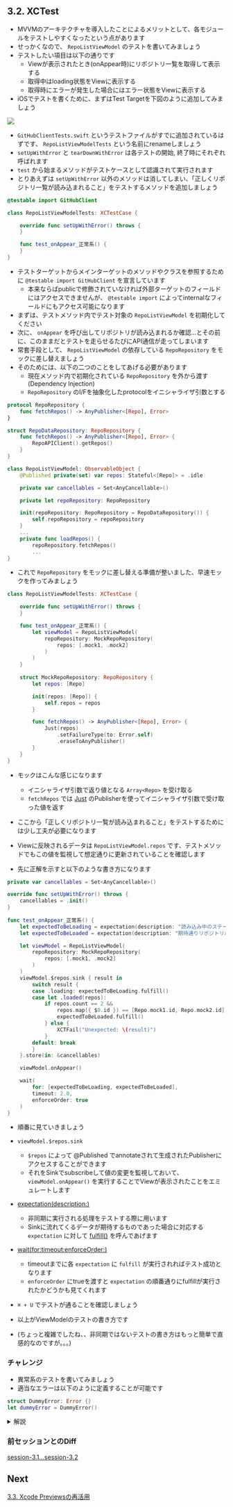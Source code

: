## 3.2. XCTest
- MVVMのアーキテクチャを導入したことによるメリットとして、各モジュールをテストしやすくなったという点があります
- せっかくなので、 `RepoListViewModel` のテストを書いてみましょう
- テストしたい項目は以下の通りです
    - Viewが表示されたとき(onAppear時)にリポジトリ一覧を取得して表示する
    - 取得中はloading状態をViewに表示する
    - 取得時にエラーが発生した場合にはエラー状態をViewに表示する
- iOSでテストを書くために、まずはTest Targetを下図のように追加してみましょう

<img src="https://user-images.githubusercontent.com/8536870/115539731-49d0fa00-a2d8-11eb-85a0-87ec3b6548c0.png">

- `GitHubClientTests.swift` というテストファイルがすでに追加されているはずです、 `RepoListViewModelTests` という名前にrenameしましょう
- `setUpWithError` と `tearDownWithError` は各テストの開始, 終了時にそれぞれ呼ばれます
- `test` から始まるメソッドがテストケースとして認識されて実行されます
- とりあえずは `setUpWithError` 以外のメソッドは消してしまい、「正しくリポジトリ一覧が読み込まれること」をテストするメソッドを追加しましょう

```swift
@testable import GitHubClient

class RepoListViewModelTests: XCTestCase {

    override func setUpWithError() throws {
    }

    func test_onAppear_正常系() {
    }
}
```

- テストターゲットからメインターゲットのメソッドやクラスを参照するために `@testable import GitHubClient` を宣言しています
    - 本来ならばpublicで修飾されていなければ外部ターゲットのフィールドにはアクセスできませんが、 `@testable import` によってinternalなフィールドにもアクセス可能になります
- まずは、テストメソッド内でテスト対象の `RepoListViewModel` を初期化してください
- 次に、 `onAppear` を呼び出してリポジトリが読み込まれるか確認...とその前に、このままだとテストを走らせるたびにAPI通信が走ってしまいます
- 常套手段として、 `RepoListViewModel` の依存している `RepoRepository` をモックに差し替えましょう
- そのためには、以下の二つのことをしてあげる必要があります
    - 現在メソッド内で初期化されている `RepoRepository` を外から渡す (Dependency Injection)
    - `RepoRepository` のI/Fを抽象化したprotocolをイニシャライザ引数とする

```swift
protocol RepoRepository {
    func fetchRepos() -> AnyPublisher<[Repo], Error>
}

struct RepoDataRepository: RepoRepository {
    func fetchRepos() -> AnyPublisher<[Repo], Error> {
        RepoAPIClient().getRepos()
    }
}

class RepoListViewModel: ObservableObject {
    @Published private(set) var repos: Stateful<[Repo]> = .idle

    private var cancellables = Set<AnyCancellable>()

    private let repoRepository: RepoRepository

    init(repoRepository: RepoRepository = RepoDataRepository()) {
        self.repoRepository = repoRepository
    }
    ...
    private func loadRepos() {
        repoRepository.fetchRepos()
        ...
}
```

- これで `RepoRepository` をモックに差し替える準備が整いました、早速モックを作ってみましょう

```swift
class RepoListViewModelTests: XCTestCase {

    override func setUpWithError() throws {
    }

    func test_onAppear_正常系() {
        let viewModel = RepoListViewModel(
            repoRepository: MockRepoRepository(
                repos: [.mock1, .mock2]
            )
        )
    }
    
    struct MockRepoRepository: RepoRepository {
        let repos: [Repo]

        init(repos: [Repo]) {
            self.repos = repos
        }

        func fetchRepos() -> AnyPublisher<[Repo], Error> {
            Just(repos)
                .setFailureType(to: Error.self)
                .eraseToAnyPublisher()
        }
    }
}
```

- モックはこんな感じになります
    - イニシャライザ引数で返り値となる `Array<Repo>` を受け取る
    - `fetchRepos` では [Just](https://developer.apple.com/documentation/combine/just) のPublisherを使ってイニシャライザ引数で受け取った値を返す

- ここから「正しくリポジトリ一覧が読み込まれること」をテストするためには少し工夫が必要になります
- Viewに反映されるデータは `RepoListViewModel.repos` です、テストメソッドでもこの値を監視して想定通りに更新されていることを確認します
- 先に正解を示すと以下のような書き方になります

```swift
private var cancellables = Set<AnyCancellable>()

override func setUpWithError() throws {
    cancellables = .init()
}
    
func test_onAppear_正常系() {
    let expectedToBeLoading = expectation(description: "読み込み中のステータスになること")
    let expectedToBeLoaded = expectation(description: "期待通りリポジトリが読み込まれること")

    let viewModel = RepoListViewModel(
        repoRepository: MockRepoRepository(
            repos: [.mock1, .mock2]
        )
    )
    viewModel.$repos.sink { result in
        switch result {
        case .loading: expectedToBeLoading.fulfill()
        case let .loaded(repos):
            if repos.count == 2 &&
                repos.map({ $0.id }) == [Repo.mock1.id, Repo.mock2.id] {
                expectedToBeLoaded.fulfill()
            } else {
                XCTFail("Unexpected: \(result)")
            }
        default: break
        }
    }.store(in: &cancellables)

    viewModel.onAppear()

    wait(
        for: [expectedToBeLoading, expectedToBeLoaded],
        timeout: 2.0,
        enforceOrder: true
    )
}
```

- 順番に見ていきましょう
- `viewModel.$repos.sink`
    - `$repos` によって @Published でannotateされて生成されたPublisherにアクセスすることができます
    - それをSinkでsubscribeして値の変更を監視しておいて、`viewModel.onAppear()` を実行することでViewが表示されたことをエミュレートします
- [expectation(description:)](https://developer.apple.com/documentation/xctest/xctestcase/1500899-expectation)
    - 非同期に実行される処理をテストする際に用います
    - Sinkに流れてくるデータが期待するものであった場合に対応する `expectation` に対して [fulfill()](https://developer.apple.com/documentation/xctest/xctestexpectation/1501027-fulfill) を呼んであげます
- [wait(for:timeout:enforceOrder:)](https://developer.apple.com/documentation/xctest/xctestcase/2806857-wait)
    - timeoutまでに各 `expectation` に `fulfill` が実行されればテスト成功となります
    - `enforceOrder` にtrueを渡すと `expectation` の順番通りにfulfillが実行されたかどうかも見てくれます

- `⌘ + U` でテストが通ることを確認しましょう
- 以上がViewModelのテストの書き方です
- (ちょっと複雑でしたね、、非同期ではないテストの書き方はもっと簡単で直感的なのですが。。。)

### チャレンジ
- 異常系のテストを書いてみましょう
- 適当なエラーは以下のように定義することが可能です

```swift
struct DummyError: Error {}
let dummyError = DummyError()
```

<details>
    <summary>解説</summary>

異常系のテストを書けるようにするために、まずはモックでエラーを表現できるようにMockRepositoryを修正します <br>
イニシャライザ引数でErrorをOptionalで受け取れるようにしておき、もしnilでなければそのErrorを [Fail](https://developer.apple.com/documentation/combine/fail) というPublisherで返すようにします

```swift
struct DummyError: Error {}

struct MockRepoRepository: RepoRepository {
    let repos: [Repo]
    let error: Error?

    init(repos: [Repo], error: Error? = nil) {
        self.repos = repos
        self.error = error
    }

    func fetchRepos() -> AnyPublisher<[Repo], Error> {
        if let error = error {
            return Fail(error: error)
                .eraseToAnyPublisher()
        }

        return Just(repos)
            .setFailureType(to: Error.self)
            .eraseToAnyPublisher()
    }
}
```

あとは正常系のテストと同じ要領でテストを書いていきます

```swift
func test_onAppear_異常系() {
    let expectedToBeLoading = expectation(description: "読み込み中のステータスになること")
    let expectedToBeFailed = expectation(description: "エラー状態になること")

    let viewModel = RepoListViewModel(
        repoRepository: MockRepoRepository(
            repos: [],
            error: DummyError()
        )
    )
    viewModel.$repos.sink { result in
        switch result {
        case .loading: expectedToBeLoading.fulfill()
        case let .failed(error):
            if error is DummyError {
                expectedToBeFailed.fulfill()
            } else {
                XCTFail("Unexpected: \(result)")
            }
        default: break
        }
    }.store(in: &cancellables)

    viewModel.onAppear()

    wait(
        for: [expectedToBeLoading, expectedToBeFailed],
        timeout: 2.0,
        enforceOrder: true
    )
}
```

テストが通ることが確認できれば完了です
</details>

### 前セッションとのDiff
[session-3.1...session-3.2](https://github.com/mixigroup/ios-swiftui-training/compare/session-3.1...session-3.2)

## Next
[3.3. Xcode Previewsの再活用](https://github.com/mixigroup/ios-swiftui-training/tree/session-3.3)
